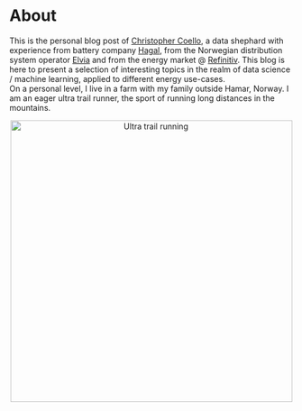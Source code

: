 # About

This is the personal blog post of [Christopher Coello](https://www.linkedin.com/in/chrcoello/), a data shephard with experience from battery company [Hagal](https://www.hagal.no), from the Norwegian distribution system operator [Elvia](www.elvia.no) and from the energy market @ [Refinitiv](https://www.refinitiv.com/en/products/eikon-trading-software/commodity-trading). This blog is here to present a selection of interesting topics in the realm of data science / machine learning, applied to different energy use-cases.    
On a personal level, I live in a farm with my family outside Hamar, Norway. I am an eager ultra trail runner, the sport of running long distances in the mountains.  
<p align="center">
<img src="images/IMG_1520_1.JPG" width="500" alt="Ultra trail running">
</p> 



